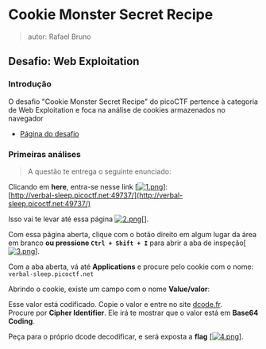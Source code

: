 # Cookie Monster Secret Recipe 

> autor: Rafael Bruno 

## Desafio: Web Exploitation

### Introdução 

O desafio "Cookie Monster Secret Recipe" do picoCTF pertence à categoria de Web Exploitation e foca na análise de cookies armazenados no navegador  
- [Página do desafio](https://play.picoctf.org/practice/challenge/469)

### Primeiras análises 

> A questão te entrega o seguinte enunciado:

Clicando em **here**, entra-se nesse link
[[![1.png](https://i.postimg.cc/765XbVZJ/1.png)](https://postimg.cc/9RjynyTc)]:  
[http://verbal-sleep.picoctf.net:49737/](http://verbal-sleep.picoctf.net:49737/)

Isso vai te levar até essa página
[![2.png](https://i.postimg.cc/dQXpR7MK/2.png)](https://postimg.cc/MX79qpKs)[].

Com essa página aberta, clique com o botão direito em algum lugar da área em branco **ou pressione `Ctrl + Shift + I`** para abrir a aba de inspeção[[![3.png](https://i.postimg.cc/RFwdc0wv/3.png)](https://postimg.cc/8JPLGNyY)].

Com a aba aberta, vá até **Applications** e procure pelo cookie com o nome:  
`verbal-sleep.picoctf.net`

Abrindo o cookie, existe um campo com o nome **Value/valor**:


Esse valor está codificado. Copie o valor e entre no site [dcode.fr](https://www.dcode.fr).  
Procure por **Cipher Identifier**. Ele irá te mostrar que o valor está em **Base64 Coding**.

Peça para o próprio dcode decodificar, e será exposta a **flag**
[[![4.png](https://i.postimg.cc/7L00RWhV/4.png)](https://postimg.cc/8Fk7JwhJ)].




